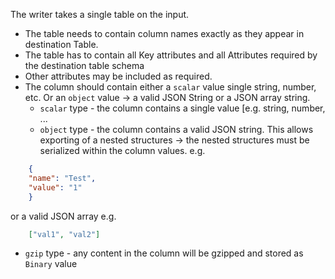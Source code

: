 
The writer takes a single table on the input.

- The table needs to contain column names exactly as they appear in destination Table.
- The table has to contain all Key attributes and all Attributes required by the destination table schema
- Other attributes may be included as required.
- The column should contain either a `scalar` value single string, number, etc. Or an `object` value -> a valid JSON String or a JSON array string.
  - `scalar` type - the column contains a single value [e.g. string, number, ...
  - `object` type - the column contains a valid JSON string. This allows exporting of a nested structures -> 
the nested structures must be serialized within the column values. e.g. 

```json
    {
    "name": "Test",
    "value": "1"
    }
```
or a valid JSON array e.g. 

```json
    ["val1", "val2"]
```
  - `gzip` type - any content in the column will be gzipped and stored as `Binary` value

  